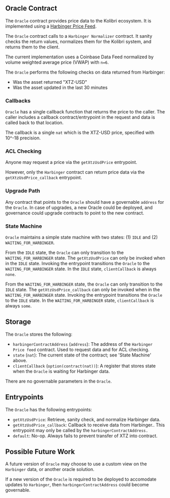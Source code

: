 ## Oracle Contract

The `Oracle` contract provides price data to the Kolibri ecosystem. It is implemented using a [Harbinger Price Feed](#/project-info/oracle/harbinger).

The `Oracle` contract calls to a `Harbinger Normalizer` contract. It sanity checks the return values, normalizes them for the Kolibri system, and returns them to the client. 

The current implementation uses a Coinbase Data Feed normalized by volume weighted average price (VWAP) with `n=6`.

The `Oracle` performs the following checks on data returned from Harbinger:
- Was the asset returned "XTZ-USD"
- Was the asset updated in the last 30 minutes

### Callbacks

`Oracle` has a single callback function that returns the price to the caller. The caller includes a callback contract/entrypoint in the request and data is called back to that location.

The callback is a single `nat` which is the XTZ-USD price, specified with 10^-18 precision.

### ACL Checking

Anyone may request a price via the `getXtzUsdPrice` entrypoint.

However, only the `Harbinger` contract can return price data via the `getXtzUsdPrice_callback` entrypoint.

### Upgrade Path

Any contract that points to the `Oracle` should have a governable `address` for the `Oracle`. In case of upgrades, a new Oracle could be deployed, and governance could upgrade contracts to point to the new contract.

### State Machine

`Oracle` maintains a simple state machine with two states: (1) `IDLE` and (2) `WAITING_FOR_HARBINGER`. 

From the `IDLE` state, the `Oracle` can only transition to the `WAITING_FOR_HARBINGER` state. The `getXtzUsdPrice` can only be invoked when in the `IDLE` state. Invoking the entrypoint transitions the `Oracle` to the `WAITING_FOR_HARBINGER` state. In the `IDLE` state, `clientCallback` is always `none`.

From the `WAITING_FOR_HARBINGER` state, the `Oracle` can only transition to the `IDLE` state. The `getXtzUsdPrice_callback` can only be invoked when in the `WAITING_FOR_HARBINGER` state. Invoking the entrypoint transitions the `Oracle` to the `IDLE` state.  In the `WAITING_FOR_HARBINGER` state, `clientCallback` is always `some`.

## Storage

The `Oracle` stores the following:
- `harbingerContractAddress` (`address`): The address of the `Harbinger Price feed` contract. Used to request data and for ACL checking.
- `state` (`nat`): The current state of the contract; see 'State Machine' above.
- `clientCallback` (`option(contract(nat))`): A register that stores state when the `Oracle` is waiting for Harbinger data.

There are no governable parameters in the `Oracle`.

## Entrypoints

The `Oracle` has the following entrypoints:
- `getXtzUsdPrice`: Retrieve, sanity check, and normalize Harbinger data.
- `getXtzUsdPrice_callback`: Callback to receive data from Harbinger.. This entrypoint may only be called by the `harbingerContractAddress.`
- `default`: No-op. Always fails to prevent transfer of XTZ into contract.

## Possible Future Work

A future version of `Oracle` may choose to use a custom view on the `Harbinger` data, or another oracle solution.

If a new version of the `Oracle` is required to be deployed to accomodate updates to `Harbinger`, then `harbingerContractAddress` could become governable.
